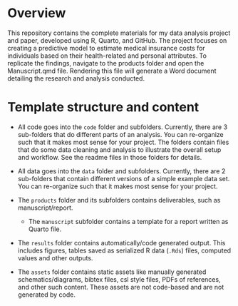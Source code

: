 # Overview

This repository contains the complete materials for my data analysis project and paper, developed using R, Quarto, and GitHub. The project focuses on creating a predictive model to estimate medical insurance costs for individuals based on their health-related and personal attributes. To replicate the findings, navigate to the products folder and open the Manuscript.qmd file. Rendering this file will generate a Word document detailing the research and analysis conducted.

# Template structure and content

* All code goes into the `code` folder and subfolders. Currently, there are 3 sub-folders that do different parts of an analysis. You can re-organize such that it makes most sense for your project. The folders contain files that do some data cleaning and analysis to illustrate the overall setup and workflow. See the readme files in those folders for details.

* All data goes into the `data` folder and subfolders. Currently, there are 2 sub-folders that contain different versions of a simple example data set. You can re-organize such that it makes most sense for your project. 

* The `products` folder and its subfolders contains deliverables, such as manuscript/report.
  - The  `manuscript` subfolder contains a template for a report written as Quarto file.

* The `results` folder contains automatically/code generated output. This includes figures, tables saved as serialized R data (`.Rds`) files, computed values and other outputs.

* The `assets` folder contains static assets like manually generated schematics/diagrams, bibtex files, csl style files, PDFs of references, and other such content. These assets are not code-based and are not generated by code.